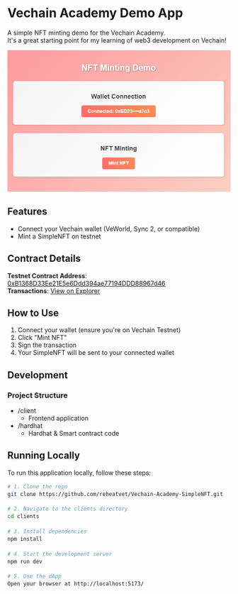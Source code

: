 # Vechain Academy Demo App

A simple NFT minting demo for the Vechain Academy.  
It's a great starting point for my learning of web3 development on Vechain!

![banner](./images/banner.png "Banner")

## Features
- Connect your Vechain wallet (VeWorld, Sync 2, or compatible)
- Mint a SimpleNFT on testnet

## Contract Details
**Testnet Contract Address**: [0xB1368D33Ee21E5e6Ddd394ae77194DDD88967d46](https://explore-testnet.vechain.org/accounts/0xb1368d33ee21e5e6ddd394ae77194ddd88967d46)  
**Transactions**: [View on Explorer](https://explore-testnet.vechain.org/accounts/0xb1368d33ee21e5e6ddd394ae77194ddd88967d46/txs)

## How to Use
1. Connect your wallet (ensure you're on Vechain Testnet)
2. Click "Mint NFT"
3. Sign the transaction
4. Your SimpleNFT will be sent to your connected wallet

## Development

### Project Structure
- /client 
    - Frontend application
- /hardhat
    - Hardhat & Smart contract code


## Running Locally

To run this application locally, follow these steps:

```bash
# 1. Clone the repo
git clone https://github.com/reheatvet/Vechain-Academy-SimpleNFT.git

# 2. Navigate to the clients directory
cd clients

# 3. Install dependencies
npm install

# 4. Start the development server
npm run dev

# 5. Use the dApp
Open your browser at http://localhost:5173/
